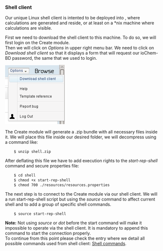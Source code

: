 ### Shell client

Our unique Linux shell client is intented to be deployed into , where calculations are generated and reside, or at least on a \*nix machine where calculations are visible.

First we need to download the shell client to this machine. To do so, we will first login on the Create module.   
Then we will click on _Options_ in upper right menu bar. We need to click on _Download shell client_ so that it displays a form that will request our ioChem-BD password, the same that we used to login.

![Options menu bar](/images/WebUploadForm5.png)

The Create module will generate a .zip bundle with all necessary files inside it. We will place this file inside our desired folder, we will decompress using a command like:

```console
    $ unzip shell.zip
```

After deflating this file we have to add execution rights to the _start-rep-shell_ command and secure properties file:

```console
    $ cd shell
    $ chmod +x start-rep-shell
    $ chmod 700 ./resources/resources.properties
```

The next step is to connect to the Create module via our shell client. We will a run start-rep-shell script but using the _source_ command to affect current shell and to add a group of specific shell commands.

```console
    $ source start-rep-shell
```

**Note:** Not using _source_ or _dot_ before the start command will make it impossible to operate via the shell client. It is mandatory to append this command to start the connection properly.  
To continue from this point please check the entry where we detail all possible commands used from shell client: [Shell commands](/usage/uploading-content-to-create/shell-commands.md).

